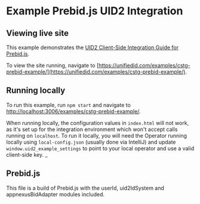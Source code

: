 # Example Prebid.js UID2 Integration

## Viewing live site

This example demonstrates the [UID2 Client-Side Integration Guide for Prebid.js](https://unifiedid.com/docs/guides/integration-prebid-client-side). 

To view the site running, navigate to [https://unifiedid.com/examples/cstg-prebid-example/](https://unifiedid.com/examples/cstg-prebid-example/).

## Running locally

To run this example, run `npm start` and navigate to [http://localhost:3006/examples/cstg-prebid-example/](http://localhost:3006/examples/cstg-prebid-example/).

When running locally, the configuration values in `index.html` will not work, as it's set up for the integration environment which won't accept calls running on `localhost`. To run it locally, you will need the Operator running locally using `local-config.json` (usually done via IntelliJ) and update `window.uid2_example_settings` to point to your local operator and use a valid client-side key.
_
## Prebid.js

This file is a build of Prebid.js with the userId, uid2IdSystem and appnexusBidAdapter modules included.